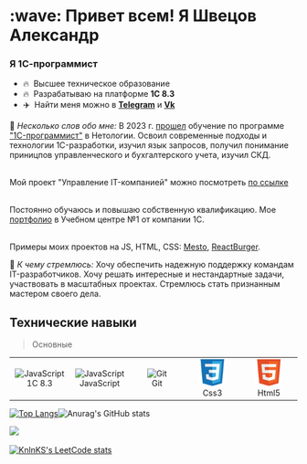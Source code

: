 <h1 align="left">:wave: Привет всем! Я Швецов Александр</h1>

<h3 align="left">Я 1С-программист</h3>

- :fire: &nbsp;Высшее техническое образование
- :fire: &nbsp;Разрабатываю на платформе **1С 8.3**  
- :airplane: &nbsp;Найти меня можно в **[Telegram](https://t.me/Takeyourenergy)** и **[Vk](https://vk.com/takeyourenergy)**


:moyai: *Несколько слов обо мне:*
 В 2023 г. [прошел](https://github.com/TakeYourEnergy/1C-programmer/blob/main/certificate/Диплом%20Швецов.png) обучение по программе ["1C-программист"](https://netology.ru/programs/developer1c#/) в Нетологии. Освоил современные подходы и технологии 1C-разработки, изучил язык запросов, получил понимание приницпов управленческого и бухгалтерского учета, изучил СКД.

 <br>Мой проект "Управление IT-компанией" можно посмотреть [по ссылке](https://github.com/TakeYourEnergy/1C-programmer)

 <br>Постоянно обучаюсь и повышаю собственную квалификацию. Мое [портфолио](https://uc1.1c.ru/account/summary/?token=9cf566a3b4d82d4d211be956dd699b62&ver=2) в Учебном центре №1 от компании 1С.

 <br>Примеры моих проектов на JS, HTML, CSS: [Mesto](https://takeyourenergy.github.io/mesto-project/), [ReactBurger](https://takeyourenergy.github.io/).
 

:dart: *К чему стремлюсь:* 
Хочу обеспечить надежную поддержку командам IT-разработчиков. Хочу решать интересные и нестандартные задачи, участвовать в масштабных проектах. Стремлюсь стать признанным мастером своего дела.


<h2 align="left">Технические навыки</h2>

> Основные

<table width='100%'>
  <tr>
      <td align="center" width="96">
        <img src="https://rossoshru.ru/wp-content/uploads/2023/05/7-big-2.png" width="48" height="48" alt="JavaScript" />
      <br>1С 8.3
    </td>
    <td align="center" width="96">
        <img src="https://upload.wikimedia.org/wikipedia/commons/thumb/9/99/Unofficial_JavaScript_logo_2.svg/1024px-Unofficial_JavaScript_logo_2.svg.png" width="48" height="48" alt="JavaScript" />
      <br>JavaScript
    </td>
    <td align="center" width="96">
        <img src="https://upload.wikimedia.org/wikipedia/commons/thumb/3/3f/Git_icon.svg/1200px-Git_icon.svg.png" width="48" height="48" alt="Git" />
      <br>Git
    </td>
    <td align="center" width="96"> 
        <img src="https://github.com/devicons/devicon/blob/master/icons/css3/css3-original.svg" width="48" height="48" alt="css3" />
      <br>Css3
    </td>
    <td align="center" width="96">
        <img src="https://github.com/devicons/devicon/blob/master/icons/html5/html5-original.svg" width="48" height="48" alt="Html5" />
      <br>Html5
    </td>
  </tr> 
</table>


[![Top Langs](https://github-readme-stats.vercel.app/api/top-langs/?username=TakeYourEnergy&layout=compact&theme=cobalt)](https://github.com/anuraghazra/github-readme-stats)![Anurag's GitHub stats](https://github-readme-stats.vercel.app/api?username=TakeYourEnergy&hide=stars&countprs&theme=cobalt)

![](https://www.codewars.com/users/TakeYourEnergy/badges/large)
<div></div>

[![KnlnKS's LeetCode stats](https://leetcode-stats-six.vercel.app/api?username=takeyourenergy&theme=dark)](https://github.com/KnlnKS/leetcode-stats)

<!-- ### Connect with me: -->

<!-- BLOG-POST-LIST:END -->
